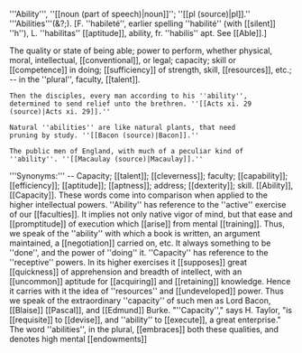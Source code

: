 '''Ability''', ''[[noun (part of speech)|noun]]''; ''[[pl (source)|pl]].'' '''Abilities'''(&?;). [F. ''habilet&eacute;'', earlier spelling ''habilit&eacute;'' (with [[silent]] ''h''), L. ''habilitas'' [[aptitude]], ability, fr. ''habilis'' apt. See [[Able]].]

The quality or state of being able; power to perform, whether physical, moral, intellectual, [[conventional]], or legal; capacity; skill or [[competence]] in doing; [[sufficiency]] of strength, skill, [[resources]], etc.; -- in the ''plural'', faculty, [[talent]].

<code>Then the disciples, every man according to his ''ability'', determined to send relief unto the brethren. ''[[Acts xi. 29 (source)|Acts xi. 29]].''</code>

<code>Natural ''abilities'' are like natural plants, that need pruning by study. ''[[Bacon (source)|Bacon]].''</code>

<code>The public men of England, with much of a peculiar kind of ''ability''. ''[[Macaulay (source)|Macaulay]].''</code>

'''Synonyms:''' -- Capacity; [[talent]]; [[cleverness]]; faculty; [[capability]]; [[efficiency]]; [[aptitude]]; [[aptness]]; address; [[dexterity]]; skill. [[Ability]], [[Capacity]]. These words come into comparison when applied to the higher intellectual powers. ''Ability'' has reference to the ''active'' exercise of our [[faculties]]. It implies not only native vigor of mind, but that ease and [[promptitude]] of execution which [[arise]] from mental [[training]]. Thus, we speak of the ''ability'' with which a book is written, an argument maintained, a [[negotiation]] carried on, etc. It always something to be ''done'', and the power of ''doing'' it. ''Capacity'' has reference to the ''receptive'' powers. In its higher exercises it [[supposes]] great [[quickness]] of apprehension and breadth of intellect, with an [[uncommon]] aptitude for [[acquiring]] and [[retaining]] knowledge. Hence it carries with it the idea of ''resources'' and [[undeveloped]] power. Thus we speak of the extraordinary ''capacity'' of such men as Lord Bacon, [[Blaise]] [[Pascal]], and [[Edmund]] Burke. "''Capacity''," says H. Taylor, "is [[requisite]] to [[devise]], and ''ability'' to [[execute]], a great enterprise." The word ''abilities'', in the plural, [[embraces]] both these qualities, and denotes high mental [[endowments]]